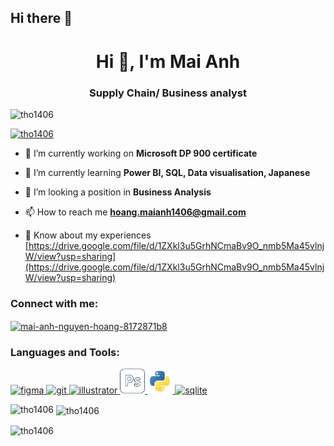 ## Hi there 👋

<h1 align="center">Hi 👋, I'm Mai Anh</h1>
<h3 align="center">Supply Chain/ Business analyst</h3>

<p align="left"> <img src="https://komarev.com/ghpvc/?username=tho1406&label=Profile%20views&color=0e75b6&style=flat" alt="tho1406" /> </p>

<p align="left"> <a href="https://github.com/ryo-ma/github-profile-trophy"><img src="https://github-profile-trophy.vercel.app/?username=tho1406" alt="tho1406" /></a> </p>

- 🔭 I’m currently working on **Microsoft DP 900 certificate**

- 🌱 I’m currently learning **Power BI, SQL, Data visualisation, Japanese**

- 👯 I’m looking a position in **Business Analysis**

- 📫 How to reach me **hoang.maianh1406@gmail.com**

- 📄 Know about my experiences [https://drive.google.com/file/d/1ZXkl3u5GrhNCmaBv9O_nmb5Ma45vlnjW/view?usp=sharing](https://drive.google.com/file/d/1ZXkl3u5GrhNCmaBv9O_nmb5Ma45vlnjW/view?usp=sharing)

<h3 align="left">Connect with me:</h3>
<p align="left">
<a href="https://linkedin.com/in/mai-anh-nguyen-hoang-8172871b8" target="blank"><img align="center" src="https://raw.githubusercontent.com/rahuldkjain/github-profile-readme-generator/master/src/images/icons/Social/linked-in-alt.svg" alt="mai-anh-nguyen-hoang-8172871b8" height="30" width="40" /></a>
</p>

<h3 align="left">Languages and Tools:</h3>
<p align="left"> <a href="https://www.figma.com/" target="_blank" rel="noreferrer"> <img src="https://www.vectorlogo.zone/logos/figma/figma-icon.svg" alt="figma" width="40" height="40"/> </a> <a href="https://git-scm.com/" target="_blank" rel="noreferrer"> <img src="https://www.vectorlogo.zone/logos/git-scm/git-scm-icon.svg" alt="git" width="40" height="40"/> </a> <a href="https://www.adobe.com/in/products/illustrator.html" target="_blank" rel="noreferrer"> <img src="https://www.vectorlogo.zone/logos/adobe_illustrator/adobe_illustrator-icon.svg" alt="illustrator" width="40" height="40"/> </a> <a href="https://www.photoshop.com/en" target="_blank" rel="noreferrer"> <img src="https://raw.githubusercontent.com/devicons/devicon/master/icons/photoshop/photoshop-line.svg" alt="photoshop" width="40" height="40"/> </a> <a href="https://www.python.org" target="_blank" rel="noreferrer"> <img src="https://raw.githubusercontent.com/devicons/devicon/master/icons/python/python-original.svg" alt="python" width="40" height="40"/> </a> <a href="https://www.sqlite.org/" target="_blank" rel="noreferrer"> <img src="https://www.vectorlogo.zone/logos/sqlite/sqlite-icon.svg" alt="sqlite" width="40" height="40"/> </a> </p>

<p><img align="left" src="https://github-readme-stats.vercel.app/api/top-langs?username=tho1406&show_icons=true&locale=en&layout=compact" alt="tho1406" /></p>

<p>&nbsp;<img align="center" src="https://github-readme-stats.vercel.app/api?username=tho1406&show_icons=true&locale=en" alt="tho1406" /></p>

<p><img align="center" src="https://github-readme-streak-stats.herokuapp.com/?user=tho1406&" alt="tho1406" /></p>


